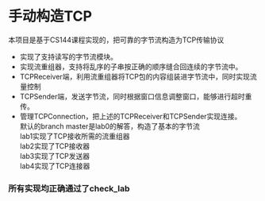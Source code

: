 # 手动构造TCP
本项目是基于CS144课程实现的，把可靠的字节流构造为TCP传输协议  
- 实现了支持读写的字节流模块。
- 实现流重组器，支持将乱序的子串按正确的顺序缝合回连续的字节流中。
- TCPReceiver端，利用流重组器将TCP包的内容组装进字节流中，同时实现流量控制
- TCPSender端，发送字节流，同时根据窗口信息调整窗口，能够进行超时重传。
- 管理TCPConnection，把上述的TCPReceiver和TCPSender实现连接。  
默认的branch master是lab0的解答，构造了基本的字节流  
lab1实现了TCP接收所需的流重组器  
lab2实现了TCP接收器  
lab3实现了TCP发送器  
lab4实现了TCP连接器  

### 所有实现均正确通过了check_lab

